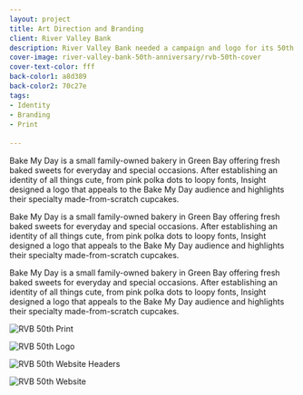 ```yaml
---
layout: project
title: Art Direction and Branding
client: River Valley Bank
description: River Valley Bank needed a campaign and logo for its 50th year anniversary.
cover-image: river-valley-bank-50th-anniversary/rvb-50th-cover
cover-text-color: fff
back-color1: a8d389
back-color2: 70c27e
tags:
- Identity
- Branding
- Print

---
```


Bake My Day is a small family-owned bakery in Green Bay offering fresh baked sweets for everyday and special occasions. After establishing an identity of all things cute, from pink polka dots to loopy fonts, Insight designed a logo that appeals to the Bake My Day audience and highlights their specialty made-from-scratch cupcakes.

Bake My Day is a small family-owned bakery in Green Bay offering fresh baked sweets for everyday and special occasions. After establishing an identity of all things cute, from pink polka dots to loopy fonts, Insight designed a logo that appeals to the Bake My Day audience and highlights their specialty made-from-scratch cupcakes.

Bake My Day is a small family-owned bakery in Green Bay offering fresh baked sweets for everyday and special occasions. After establishing an identity of all things cute, from pink polka dots to loopy fonts, Insight designed a logo that appeals to the Bake My Day audience and highlights their specialty made-from-scratch cupcakes.


<div class="spacer"></div>

<div>
<img data-aos="fade-up" src="/img/projects/river-valley-bank-50th-anniversary/rvb-50th-print.jpg"
alt="RVB 50th Print"
srcset="/img/projects/river-valley-bank-50th-anniversary/rvb-50th-print-2400.jpg 2400w,
/img/projects/river-valley-bank-50th-anniversary/rvb-50th-print-1800.jpg 1800w,
/img/projects/river-valley-bank-50th-anniversary/rvb-50th-print-1200.jpg 1200w,
/img/projects/river-valley-bank-50th-anniversary/rvb-50th-print-900.jpg 900w,
/img/projects/river-valley-bank-50th-anniversary/rvb-50th-print-600.jpg 600w,
/img/projects/river-valley-bank-50th-anniversary/rvb-50th-print-400.jpg 400w" />

<img data-aos="fade-up" src="/img/projects/river-valley-bank-50th-anniversary/rvb-50th-logo.jpg"
alt="RVB 50th Logo"
srcset="
/img/projects/river-valley-bank-50th-anniversary/rvb-50th-logo-2400.jpg 2400w,
/img/projects/river-valley-bank-50th-anniversary/rvb-50th-logo-1800.jpg 1800w,
/img/projects/river-valley-bank-50th-anniversary/rvb-50th-logo-1200.jpg 1200w,
/img/projects/river-valley-bank-50th-anniversary/rvb-50th-logo-900.jpg 900w,
/img/projects/river-valley-bank-50th-anniversary/rvb-50th-logo-600.jpg 600w,
/img/projects/river-valley-bank-50th-anniversary/rvb-50th-logo-400.jpg 400w" />

<img data-aos="fade-up" src="/img/projects/river-valley-bank-50th-anniversary/rvb-50th-website-headers.jpg"
alt="RVB 50th Website Headers"
srcset="/img/projects/river-valley-bank-50th-anniversary/rvb-50th-website-headers-2400.jpg 2400w,
/img/projects/river-valley-bank-50th-anniversary/rvb-50th-website-headers-1800.jpg 1800w,
/img/projects/river-valley-bank-50th-anniversary/rvb-50th-website-headers-1200.jpg 1200w,
/img/projects/river-valley-bank-50th-anniversary/rvb-50th-website-headers-900.jpg 900w,
/img/projects/river-valley-bank-50th-anniversary/rvb-50th-website-headers-600.jpg 600w,
/img/projects/river-valley-bank-50th-anniversary/rvb-50th-website-headers-400.jpg 400w" />

<img data-aos="fade-up" src="/img/projects/river-valley-bank-50th-anniversary/rvb-50th-website-headers-mockup.jpg"
alt="RVB 50th Website"
srcset="/img/projects/river-valley-bank-50th-anniversary/rvb-50th-website-headers-mockup-2400.jpg 2400w,
/img/projects/river-valley-bank-50th-anniversary/rvb-50th-website-headers-mockup-1800.jpg 1800w,
/img/projects/river-valley-bank-50th-anniversary/rvb-50th-website-headers-mockup-1200.jpg 1200w,
/img/projects/river-valley-bank-50th-anniversary/rvb-50th-website-headers-mockup-900.jpg 900w,
/img/projects/river-valley-bank-50th-anniversary/rvb-50th-website-headers-mockup-600.jpg 600w,
/img/projects/river-valley-bank-50th-anniversary/rvb-50th-website-headers-mockup-400.jpg 400w" />
</div>

